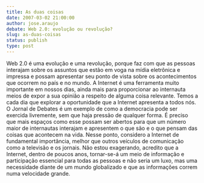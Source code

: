 ```yaml
---
title: As duas coisas
date: 2007-03-02 21:00:00
author: jose.araujo
debate: Web 2.0: evolução ou revolução?
slug: as-duas-coisas
status: publish 
type: post
---
```


Web 2.0 é uma evolução e uma revolução, porque faz com que as pessoas interajam sobre os assuntos que estão em voga na mídia eletrônica e impressa e possam apresentar seu ponto de vista sobre os acontecimentos que ocorrem no país e no mundo. A Internet é uma ferramenta muito importante em nossos dias, ainda mais para proporcionar ao internauta meios de expor a sua opinião a respeito de alguma coisa relevante. Temos a cada dia que explorar a oportunidade que a Internet apresenta a todos nós. O Jornal de Debates é um exemplo de como a democracia pode ser exercida livremente, sem que haja pressão de qualquer forma. É preciso que mais espaços como esse possam ser abertos para que um número maior de internautas interajam e apresentem o que são e o que pensam das coisas que acontecem na vida. Nesse ponto, considero a Internet de fundamental importância, melhor que outros veículos de comunicação como a televisão e os jornais. Não estou exagerando, acredito que a Internet, dentro de poucos anos, tornar-se-á um meio de informação e participação essencial para todas as pessoas e não seria um luxo, mas uma necessidade diante de um mundo globalizado e que as informações correm numa velocidade grande.
